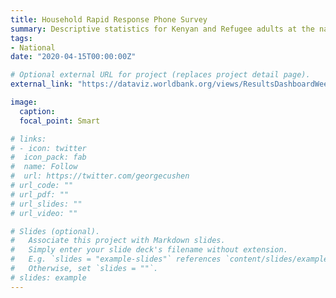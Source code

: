 ```yaml
---
title: Household Rapid Response Phone Survey
summary: Descriptive statistics for Kenyan and Refugee adults at the national level.
tags:
- National
date: "2020-04-15T00:00:00Z"

# Optional external URL for project (replaces project detail page).
external_link: "https://dataviz.worldbank.org/views/ResultsDashboardWeek1/Covid-19Week1?:showAppBanner=false&:display_count=n&:showVizHome=n&:origin=viz_share_link&:embed=y&:isGuestRedirectFromVizportal=y"

image:
  caption: 
  focal_point: Smart

# links:
# - icon: twitter
#  icon_pack: fab
#  name: Follow
#  url: https://twitter.com/georgecushen
# url_code: ""
# url_pdf: ""
# url_slides: ""
# url_video: ""

# Slides (optional).
#   Associate this project with Markdown slides.
#   Simply enter your slide deck's filename without extension.
#   E.g. `slides = "example-slides"` references `content/slides/example-slides.md`.
#   Otherwise, set `slides = ""`.
# slides: example
---
```

